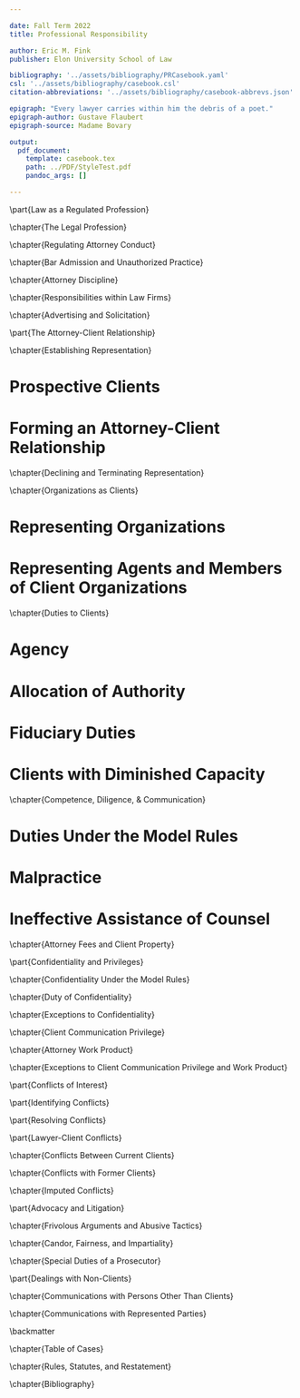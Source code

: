 ```yaml
---

date: Fall Term 2022
title: Professional Responsibility

author: Eric M. Fink
publisher: Elon University School of Law

bibliography: '../assets/bibliography/PRCasebook.yaml'
csl: '../assets/bibliography/casebook.csl'
citation-abbreviations: '../assets/bibliography/casebook-abbrevs.json'

epigraph: "Every lawyer carries within him the debris of a poet."
epigraph-author: Gustave Flaubert
epigraph-source: Madame Bovary

output:
  pdf_document:
    template: casebook.tex
    path: ../PDF/StyleTest.pdf
    pandoc_args: []

---
```



\part{Law as a Regulated Profession}

\chapter{The Legal Profession}


\chapter{Regulating Attorney Conduct}


\chapter{Bar Admission and Unauthorized Practice}


\chapter{Attorney Discipline}


\chapter{Responsibilities within Law Firms}


\chapter{Advertising and Solicitation}


\part{The Attorney-Client Relationship}

\chapter{Establishing Representation}

# Prospective Clients

# Forming an Attorney-Client Relationship


\chapter{Declining and Terminating Representation}



\chapter{Organizations as Clients}

# Representing Organizations

# Representing Agents and Members of Client Organizations


\chapter{Duties to Clients}

# Agency

# Allocation of Authority

# Fiduciary Duties

# Clients with Diminished Capacity

\chapter{Competence, Diligence, & Communication}

# Duties Under the Model Rules

# Malpractice

# Ineffective Assistance of Counsel


\chapter{Attorney Fees and Client Property}


\part{Confidentiality and Privileges}

\chapter{Confidentiality Under the Model Rules}

\chapter{Duty of Confidentiality}

\chapter{Exceptions to Confidentiality}

\chapter{Client Communication Privilege}

\chapter{Attorney Work Product}

\chapter{Exceptions to Client Communication Privilege and Work Product}



\part{Conflicts of Interest}

\part{Identifying Conflicts}

\part{Resolving Conflicts}

\part{Lawyer-Client Conflicts}

\chapter{Conflicts Between Current Clients}

\chapter{Conflicts with Former Clients}

\chapter{Imputed Conflicts}




\part{Advocacy and Litigation}


\chapter{Frivolous Arguments and Abusive Tactics}


\chapter{Candor, Fairness, and Impartiality}


\chapter{Special Duties of a Prosecutor}


\part{Dealings with Non-Clients}

\chapter{Communications with Persons Other Than Clients}


\chapter{Communications with Represented Parties}





\backmatter

\chapter{Table of Cases}

\chapter{Rules, Statutes, and Restatement}

\chapter{Bibliography}
